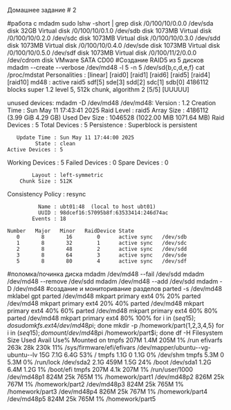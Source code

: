 Домашнее задание # 2

#работа с mdadm
sudo lshw -short | grep disk
/0/100/10/0.0.0    /dev/sda    disk       32GB Virtual disk
/0/100/10/0.1.0    /dev/sdb    disk       1073MB Virtual disk
/0/100/10/0.2.0    /dev/sdc    disk       1073MB Virtual disk
/0/100/10/0.3.0    /dev/sdd    disk       1073MB Virtual disk
/0/100/10/0.4.0    /dev/sde    disk       1073MB Virtual disk
/0/100/10/0.5.0    /dev/sdf    disk       1073MB Virtual disk
/0/100/11/2/0.0.0  /dev/cdrom  disk       VMware SATA CD00
#Создание RAID5 из 5 дисков 
mdadm --create --verbose /dev/md48 -l 5 -n 5 /dev/sd{b,c,d,e,f}
cat /proc/mdstat
Personalities : [linear] [raid0] [raid1] [raid6] [raid5] [raid4] [raid10]
md48 : active raid5 sdf[5] sde[3] sdd[2] sdc[1] sdb[0]
      4186112 blocks super 1.2 level 5, 512k chunk, algorithm 2 [5/5] [UUUUU]

unused devices: <none>
mdadm -D /dev/md48
/dev/md48:
           Version : 1.2
     Creation Time : Sun May 11 17:43:41 2025
        Raid Level : raid5
        Array Size : 4186112 (3.99 GiB 4.29 GB)
     Used Dev Size : 1046528 (1022.00 MiB 1071.64 MB)
      Raid Devices : 5
     Total Devices : 5
       Persistence : Superblock is persistent

       Update Time : Sun May 11 17:44:00 2025
             State : clean
    Active Devices : 5
   Working Devices : 5
    Failed Devices : 0
     Spare Devices : 0

            Layout : left-symmetric
        Chunk Size : 512K

Consistency Policy : resync

              Name : ubt01:48  (local to host ubt01)
              UUID : 98dcef16:57095b8f:63533414:246d74ac
            Events : 18

    Number   Major   Minor   RaidDevice State
       0       8       16        0      active sync   /dev/sdb
       1       8       32        1      active sync   /dev/sdc
       2       8       48        2      active sync   /dev/sdd
       3       8       64        3      active sync   /dev/sde
       5       8       80        4      active sync   /dev/sdf

#поломка/починка диска
mdadm /dev/md48 --fail /dev/sdd
mdadm /dev/md48 --remove /dev/sdd
mdadm /dev/md48 --add /dev/sdd
mdadm -D /dev/md48
#создание и мониторивание разделов
parted -s /dev/md48 mklabel gpt
parted /dev/md48 mkpart primary ext4 0% 20%
parted /dev/md48 mkpart primary ext4 20% 40%
parted /dev/md48 mkpart primary ext4 40% 60%
parted /dev/md48 mkpart primary ext4 60% 80%
parted /dev/md48 mkpart primary ext4 80% 100%
for i in $(seq 1 5); do sudo mkfs.ext4 /dev/md48p$i; done
mkdir -p /homework/part{1,2,3,4,5}
for i in $(seq 1 5); do mount /dev/md48p$i /homework/part$i; done
df -H
Filesystem                         Size  Used Avail Use% Mounted on
tmpfs                              207M  1.4M  205M   1% /run
efivarfs                           263k   28k  230k  11% /sys/firmware/efi/efivars
/dev/mapper/ubuntu--vg-ubuntu--lv   15G  7.1G  6.4G  53% /
tmpfs                              1.1G     0  1.1G   0% /dev/shm
tmpfs                              5.3M     0  5.3M   0% /run/lock
/dev/sda2                          2.1G  459M  1.5G  24% /boot
/dev/sda1                          1.2G  6.4M  1.2G   1% /boot/efi
tmpfs                              207M  4.1k  207M   1% /run/user/1000
/dev/md48p1                        824M   25k  765M   1% /homework/part1
/dev/md48p2                        826M   25k  767M   1% /homework/part2
/dev/md48p3                        824M   25k  765M   1% /homework/part3
/dev/md48p4                        826M   25k  767M   1% /homework/part4
/dev/md48p5                        824M   25k  765M   1% /homework/part5

